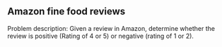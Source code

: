 ## Amazon fine food reviews
Problem description: Given a review in Amazon, determine whether the review is positive (Rating of 4 or 5) or negative (rating of 1 or 2).
